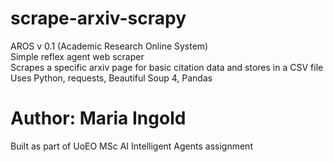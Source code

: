 # scrape-arxiv-scrapy
AROS v 0.1 (Academic Research Online System)  
Simple reflex agent web scraper  
Scrapes a specific arxiv page for basic citation data and stores in a CSV file  
Uses Python, requests, Beautiful Soup 4, Pandas   
  
# Author: Maria Ingold
Built as part of UoEO MSc AI Intelligent Agents assignment  
